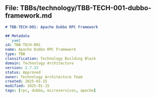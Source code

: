 ## File: TBBs/technology/TBB-TECH-001-dubbo-framework.md

```markdown
# TBB-TECH-001: Apache Dubbo RPC Framework

## Metadata
```yaml
id: TBB-TECH-001
name: Apache Dubbo RPC Framework
type: TBB
classification: Technology Building Block
domain: Technology Architecture
version: 2.7.15
status: Approved
owner: Technology Architecture Team
created: 2025-01-15
modified: 2025-01-15
tags: [rpc, dubbo, microservices, apache]
